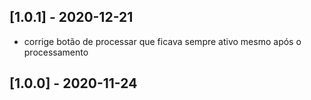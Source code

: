 ## [1.0.1] - 2020-12-21
- corrige botão de processar que ficava sempre ativo mesmo após o processamento

## [1.0.0] - 2020-11-24
